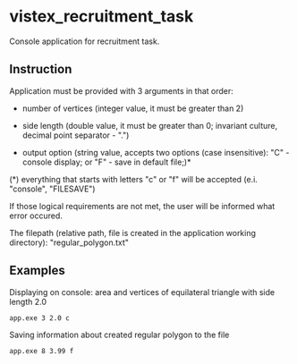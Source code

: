 # vistex_recruitment_task
Console application for recruitment task.

## Instruction
Application must be provided with 3 arguments in that order:

* number of vertices (integer value, it must be greater than 2)
  
* side length (double value, it must be greater than 0; invariant culture, decimal point separator - ".")
  
* output option (string value, accepts two options (case insensitive): 
   "C" - console display; or "F" - save in default file;)*
  
(*) everything that starts with letters "c" or "f" will be accepted (e.i. "console", "FILESAVE")

If those logical requirements are not met, the user will be informed what error occured.

The filepath (relative path, file is created in the application working directory): "regular_polygon.txt" 

## Examples
Displaying on console: area and vertices of equilateral triangle with side length 2.0
```
app.exe 3 2.0 c
```

Saving information about created regular polygon to the file
```
app.exe 8 3.99 f
```
